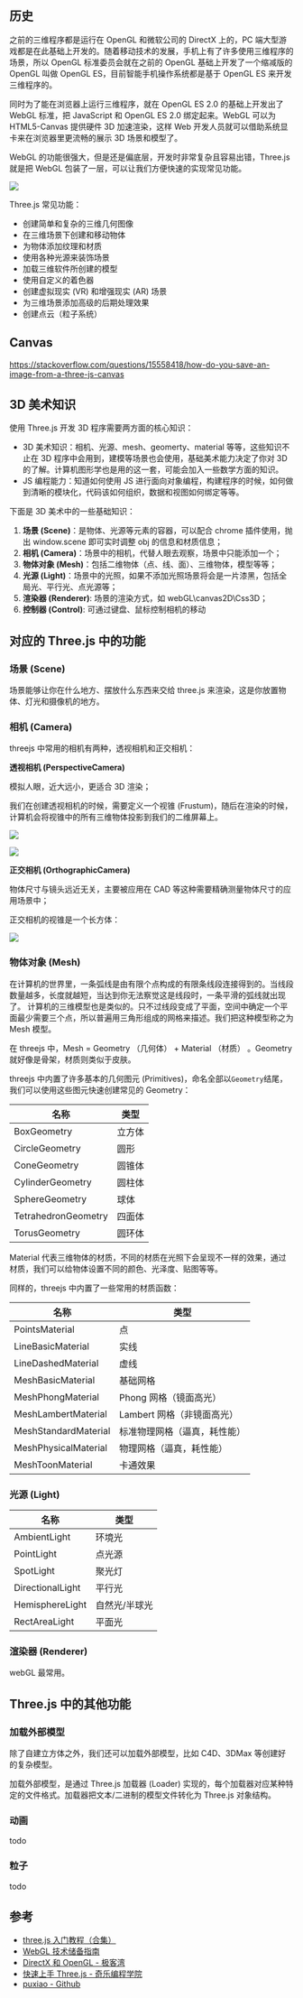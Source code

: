 ## 历史

之前的三维程序都是运行在 OpenGL 和微软公司的 DirectX 上的，PC 端大型游戏都是在此基础上开发的。随着移动技术的发展，手机上有了许多使用三维程序的场景，所以 OpenGL 标准委员会就在之前的 OpenGL 基础上开发了一个缩减版的 OpenGL 叫做 OpenGL ES，目前智能手机操作系统都是基于 OpenGL ES 来开发三维程序的。

同时为了能在浏览器上运行三维程序，就在 OpenGL ES 2.0 的基础上开发出了 WebGL 标准，把 JavaScript 和 OpenGL ES 2.0 绑定起来。WebGL 可以为 HTML5-Canvas 提供硬件 3D 加速渲染，这样 Web 开发人员就可以借助系统显卡来在浏览器里更流畅的展示 3D 场景和模型了。

WebGL 的功能很强大，但是还是偏底层，开发时非常复杂且容易出错，Three.js 就是把 WebGL 包装了一层，可以让我们方便快速的实现常见功能。

![](../../images/web-api/webgl/3D.png)

Three.js 常见功能：

- 创建简单和复杂的三维几何图像
- 在三维场景下创建和移动物体
- 为物体添加纹理和材质
- 使用各种光源来装饰场景
- 加载三维软件所创建的模型
- 使用自定义的着色器
- 创建虚拟现实 (VR) 和增强现实 (AR) 场景
- 为三维场景添加高级的后期处理效果
- 创建点云（粒子系统）

## Canvas

https://stackoverflow.com/questions/15558418/how-do-you-save-an-image-from-a-three-js-canvas

## 3D 美术知识

使用 Three.js 开发 3D 程序需要两方面的核心知识：

- 3D 美术知识：相机、光源、mesh、geomerty、material 等等，这些知识不止在 3D 程序中会用到，建模等场景也会使用，基础美术能力决定了你对 3D 的了解。计算机图形学也是用的这一套，可能会加入一些数学方面的知识。
- JS 编程能力：知道如何使用 JS 进行面向对象编程，构建程序的时候，如何做到清晰的模块化，代码该如何组织，数据和视图如何绑定等等。

下面是 3D 美术中的一些基础知识：

1. **场景 (Scene)**：是物体、光源等元素的容器，可以配合 chrome 插件使用，抛出 window.scene 即可实时调整 obj 的信息和材质信息；
2. **相机 (Camera)**：场景中的相机，代替人眼去观察，场景中只能添加一个；
4. **物体对象 (Mesh)**：包括二维物体（点、线、面）、三维物体，模型等等；
5. **光源 (Light)**：场景中的光照，如果不添加光照场景将会是一片漆黑，包括全局光、平行光、点光源等；
6. **渲染器 (Renderer)**: 场景的渲染方式，如 webGL\canvas2D\Css3D；
7. **控制器 (Control)**: 可通过键盘、鼠标控制相机的移动

## 对应的 Three.js 中的功能

### 场景 (Scene)

场景能够让你在什么地方、摆放什么东西来交给 three.js 来渲染，这是你放置物体、灯光和摄像机的地方。

### 相机 (Camera)

threejs 中常用的相机有两种，透视相机和正交相机：

**透视相机 (PerspectiveCamera)**

模拟人眼，近大远小，更适合 3D 渲染；

我们在创建透视相机的时候，需要定义一个视锥 (Frustum)，随后在渲染的时候，计算机会将视锥中的所有三维物体投影到我们的二维屏幕上。

![](../../images/web-api/webgl/frustum-1.png)

![](../../images/web-api/webgl/frustum-2.png)

**正交相机 (OrthographicCamera)**

物体尺寸与镜头远近无关，主要被应用在 CAD 等这种需要精确测量物体尺寸的应用场景中；

正交相机的视锥是一个长方体：

![](../../images/web-api/webgl/frustum-3.png)

### 物体对象 (Mesh)

在计算机的世界里，一条弧线是由有限个点构成的有限条线段连接得到的。当线段数量越多，长度就越短，当达到你无法察觉这是线段时，一条平滑的弧线就出现了。 计算机的三维模型也是类似的。只不过线段变成了平面，空间中确定一个平面最少需要三个点，所以普遍用三角形组成的网格来描述。我们把这种模型称之为 Mesh 模型。

在 threejs 中，Mesh = Geometry （几何体） + Material （材质） 。Geometry 就好像是骨架，材质则类似于皮肤。

threejs 中内置了许多基本的几何图元 (Primitives)，命名全部以`Geometry`结尾，我们可以使用这些图元快速创建常见的 Geometry：

| 名称                | 类型   |
| ------------------- | ------ |
| BoxGeometry         | 立方体 |
| CircleGeometry      | 圆形   |
| ConeGeometry        | 圆锥体 |
| CylinderGeometry    | 圆柱体 |
| SphereGeometry      | 球体   |
| TetrahedronGeometry | 四面体 |
| TorusGeometry       | 圆环体 |

Material 代表三维物体的材质，不同的材质在光照下会呈现不一样的效果，通过材质，我们可以给物体设置不同的颜色、光泽度、贴图等等。

同样的，threejs 中内置了一些常用的材质函数：

| 名称                 | 类型                         |
| -------------------- | ---------------------------- |
| PointsMaterial       | 点                           |
| LineBasicMaterial    | 实线                         |
| LineDashedMaterial   | 虚线                         |
| MeshBasicMaterial    | 基础网格                     |
| MeshPhongMaterial    | Phong 网格（镜面高光）       |
| MeshLambertMaterial  | Lambert 网格（非镜面高光）   |
| MeshStandardMaterial | 标准物理网格（逼真，耗性能） |
| MeshPhysicalMaterial | 物理网格（逼真，耗性能）     |
| MeshToonMaterial     | 卡通效果                     |

### 光源 (Light)

| 名称             | 类型          |
| ---------------- | ------------- |
| AmbientLight     | 环境光        |
| PointLight       | 点光源        |
| SpotLight        | 聚光灯        |
| DirectionalLight | 平行光        |
| HemisphereLight  | 自然光/半球光 |
| RectAreaLight    | 平面光        |

### 渲染器 (Renderer)

webGL 最常用。

## Three.js 中的其他功能

### 加载外部模型

除了自建立方体之外，我们还可以加载外部模型，比如 C4D、3DMax 等创建好的复杂模型。

加载外部模型，是通过 Three.js 加载器 (Loader) 实现的，每个加载器对应某种特定的文件格式。加载器把文本/二进制的模型文件转化为 Three.js 对象结构。 

### 动画

todo

### 粒子

todo

## 参考

- [three.js 入门教程（合集）](https://www.bilibili.com/video/BV1g44y1L7np?spm_id_from=333.337.search-card.all.click)
- [WebGL 技术储备指南](https://juejin.cn/post/6844903425272987662)
- [DirectX 和 OpenGL - 极客湾](https://www.youtube.com/watch?v=3OYNerkxI-U&ab_channel=%E6%9E%81%E5%AE%A2%E6%B9%BEGeekerwan)
- [快速上手 Three.js - 奇乐编程学院](https://www.bilibili.com/video/BV1zU4y1L7Go?spm_id_from=333.999.0.0)
- [puxiao - Github](https://github.com/puxiao/threejs-tutorial)